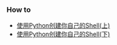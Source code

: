 

### How to
- [使用Python创建你自己的Shell(上)](http://www.codeceo.com/article/create-your-own-shell-in-python-part-1.html)
- [使用Python创建你自己的Shell(下)](http://www.codeceo.com/article/create-your-own-shell-in-python-part-2.html)


